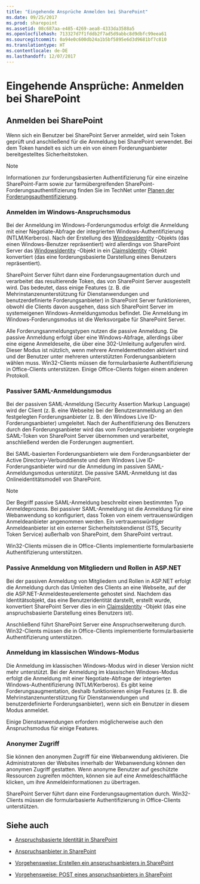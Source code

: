 ```yaml
---
title: "Eingehende Ansprüche Anmelden bei SharePoint"
ms.date: 09/25/2017
ms.prod: sharepoint
ms.assetid: 08c687aa-e485-4269-aea8-4333da3588a5
ms.openlocfilehash: 713327d7f1fddb2f7ad5d9abbc8d9dbfc99eea61
ms.sourcegitcommit: 0a94e0c600db24a1b5bf5895e6d3d9681bf7c810
ms.translationtype: HT
ms.contentlocale: de-DE
ms.lasthandoff: 12/07/2017
---
```

# <a name="incoming-claims-signing-into-sharepoint"></a>Eingehende Ansprüche: Anmelden bei SharePoint

## <a name="signing-in-to-sharepoint"></a>Anmelden bei SharePoint

Wenn sich ein Benutzer bei SharePoint Server anmeldet, wird sein Token geprüft und anschließend für die Anmeldung bei SharePoint verwendet. Bei dem Token handelt es sich um ein von einem Forderungsanbieter bereitgestelltes Sicherheitstoken.
  
> [!NOTE]
> Informationen zur forderungsbasierten Authentifizierung für eine einzelne SharePoint-Farm sowie zur farmübergreifenden SharePoint-Forderungsauthentifizierung finden Sie im TechNet unter [Planen der Forderungsauthentifizierung]((http://technet.microsoft.com/de-DE/library/cc262350.aspx)).
  
    
    


### <a name="windows-claims-mode-sign-in"></a>Anmelden im Windows-Anspruchsmodus

Bei der Anmeldung im Windows-Forderungsmodus erfolgt die Anmeldung mit einer Negotiate-Abfrage der integrierten Windows-Authentifizierung (NTLM/Kerberos). Nach der Erstellung des  [WindowsIdentity]((https://msdn.microsoft.com/library/System.Security.Principal.WindowsIdentity.aspx)) -Objekts (das einen Windows-Benutzer repräsentiert) wird allerdings von SharePoint Server das [WindowsIdentity]((https://msdn.microsoft.com/library/System.Security.Principal.WindowsIdentity.aspx)) -Objekt in ein [ClaimsIdentity]((https://msdn.microsoft.com/library/Microsoft.IdentityModel.Claims.ClaimsIdentity.aspx)) -Objekt konvertiert (das eine forderungsbasierte Darstellung eines Benutzers repräsentiert).
  
    
    
SharePoint Server führt dann eine Forderungsaugmentation durch und verarbeitet das resultierende Token, das von SharePoint Server ausgestellt wird. Das bedeutet, dass einige Features (z. B. die Mehrinstanzenunterstützung für Dienstanwendungen und benutzerdefinierte Forderungsanbieter) in SharePoint Server funktionieren, obwohl die Clients davon ausgehen, dass sich SharePoint Server im systemeigenen Windows-Anmeldungsmodus befindet. Die Anmeldung im Windows-Forderungsmodus ist die Werksvorgabe für SharePoint Server. 
  
    
    
Alle Forderungsanmeldungstypen nutzen die passive Anmeldung. Die passive Anmeldung erfolgt über eine Windows-Abfrage, allerdings über eine eigene Anmeldeseite, die über eine 302-Umleitung aufgerufen wird. Dieser Modus ist nützlich, wenn mehrere Anmeldemethoden aktiviert sind und der Benutzer unter mehreren unterstützten Forderungsanbietern wählen muss. Win32-Clients müssen die formularbasierte Authentifizierung in Office-Clients unterstützen. Einige Office-Clients folgen einem anderen Protokoll.
  
    
    

### <a name="saml-passive-sign-in-mode"></a>Passiver SAML-Anmeldungsmodus

Bei der passiven SAML-Anmeldung (Security Assertion Markup Language) wird der Client (z. B. eine Webseite) bei der Benutzeranmeldung an den festgelegten Forderungsanbieter (z. B. den Windows Live ID-Forderungsanbieter) umgeleitet. Nach der Authentifizierung des Benutzers durch den Forderungsanbieter wird das vom Forderungsanbieter vorgelegte SAML-Token von SharePoint Server übernommen und verarbeitet, anschließend werden die Forderungen augmentiert.
  
    
    
Bei SAML-basierten Forderungsanbietern wie dem Forderungsanbieter der Active Directory-Verbunddienste und dem Windows Live ID-Forderungsanbieter wird nur die Anmeldung im passiven SAML-Anmeldungsmodus unterstützt. Die passive SAML-Anmeldung ist das Onlineidentitätsmodell von SharePoint.  
  
> [!NOTE]
> Der Begriff passive SAML-Anmeldung beschreibt einen bestimmten Typ Anmeldeprozess. Bei passiver SAML-Anmeldung ist die Anmeldung für eine Webanwendung so konfiguriert, dass Token von einem vertrauenswürdigen Anmeldeanbieter angenommen werden. Ein vertrauenswürdiger Anmeldeanbieter ist ein externer Sicherheitstokendienst (STS, Security Token Service) außerhalb von SharePoint, dem SharePoint vertraut. 
  
    
    

Win32-Clients müssen die in Office-Clients implementierte formularbasierte Authentifizierung unterstützen.
  
    
    

### <a name="aspnet-membership-and-role-passive-sign-in"></a>Passive Anmeldung von Mitgliedern und Rollen in ASP.NET

Bei der passiven Anmeldung von Mitgliedern und Rollen in ASP.NET erfolgt die Anmeldung durch das Umleiten des Clients an eine Webseite, auf der die ASP.NET-Anmeldesteuerelemente gehostet sind. Nachdem das Identitätsobjekt, das eine Benutzeridentität darstellt, erstellt wurde, konvertiert SharePoint Server dies in ein  [ClaimsIdentity]((https://msdn.microsoft.com/library/Microsoft.IdentityModel.Claims.ClaimsIdentity.aspx)) -Objekt (das eine anspruchsbasierte Darstellung eines Benutzers ist).
  
    
    
Anschließend führt SharePoint Server eine Anspruchserweiterung durch. Win32-Clients müssen die in Office-Clients implementierte formularbasierte Authentifizierung unterstützen.
  
    
    

### <a name="windows-classic-mode-sign-in"></a>Anmeldung im klassischen Windows-Modus

Die Anmeldung im klassischen Windows-Modus wird in dieser Version nicht mehr unterstützt. Bei der Anmeldung im klassischen Windows-Modus erfolgt die Anmeldung mit einer Negotiate-Abfrage der integrierten Windows-Authentifizierung (NTLM/Kerberos). Es gibt keine Forderungsaugmentation, deshalb funktionieren einige Features (z. B. die Mehrinstanzenunterstützung für Dienstanwendungen und benutzerdefinierte Forderungsanbieter), wenn sich ein Benutzer in diesem Modus anmeldet. 
  
    
    
Einige Dienstanwendungen erfordern möglicherweise auch den Anspruchsmodus für einige Features. 
  
    
    

### <a name="anonymous-access"></a>Anonymer Zugriff

Sie können den anonymen Zugriff für eine Webanwendung aktivieren. Die Administratoren der Websites innerhalb der Webanwendung können den anonymen Zugriff gestatten. Wenn anonyme Benutzer auf geschützte Ressourcen zugreifen möchten, können sie auf eine Anmeldeschaltfläche klicken, um ihre Anmeldeinformationen zu übertragen. 
  
    
    
SharePoint Server führt dann eine Forderungsaugmentation durch. Win32-Clients müssen die formularbasierte Authentifizierung in Office-Clients unterstützen.
  
    
    

## <a name="see-also"></a>Siehe auch
<a name="bk_addresources"> </a>


-  [Anspruchsbasierte Identität in SharePoint](claims-based-identity-in-sharepoint.md)
    
  
-  [Anspruchsanbieter in SharePoint](claims-provider-in-sharepoint.md)
    
  
-  [Vorgehensweise: Erstellen ein anspruchsanbieters in SharePoint](how-to-create-a-claims-provider-in-sharepoint.md)
    
  
-  [Vorgehensweise: POST eines anspruchsanbieters in SharePoint](how-to-deploy-a-claims-provider-in-sharepoint.md)
    
  

